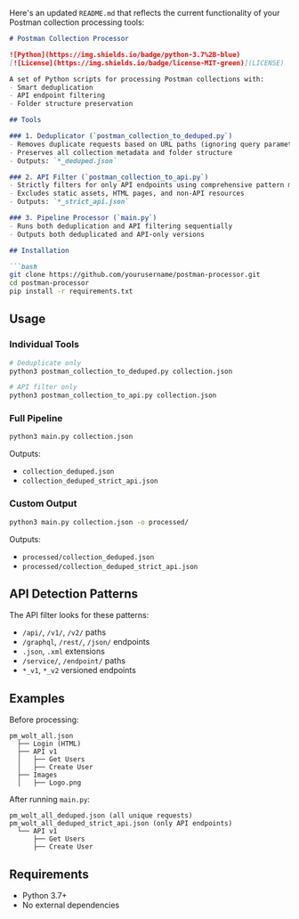 Here's an updated `README.md` that reflects the current functionality of your Postman collection processing tools:

```markdown
# Postman Collection Processor

![Python](https://img.shields.io/badge/python-3.7%2B-blue)
[![License](https://img.shields.io/badge/license-MIT-green)](LICENSE)

A set of Python scripts for processing Postman collections with:
- Smart deduplication
- API endpoint filtering
- Folder structure preservation

## Tools

### 1. Deduplicator (`postman_collection_to_deduped.py`)
- Removes duplicate requests based on URL paths (ignoring query parameters)
- Preserves all collection metadata and folder structure
- Outputs: `*_deduped.json`

### 2. API Filter (`postman_collection_to_api.py`)
- Strictly filters for only API endpoints using comprehensive pattern matching
- Excludes static assets, HTML pages, and non-API resources
- Outputs: `*_strict_api.json`

### 3. Pipeline Processor (`main.py`)
- Runs both deduplication and API filtering sequentially
- Outputs both deduplicated and API-only versions

## Installation

```bash
git clone https://github.com/yourusername/postman-processor.git
cd postman-processor
pip install -r requirements.txt
```

## Usage

### Individual Tools
```bash
# Deduplicate only
python3 postman_collection_to_deduped.py collection.json

# API filter only
python3 postman_collection_to_api.py collection.json
```

### Full Pipeline
```bash
python3 main.py collection.json
```
Outputs:
- `collection_deduped.json`
- `collection_deduped_strict_api.json`

### Custom Output
```bash
python3 main.py collection.json -o processed/
```
Outputs:
- `processed/collection_deduped.json`
- `processed/collection_deduped_strict_api.json`

## API Detection Patterns
The API filter looks for these patterns:
- `/api/`, `/v1/`, `/v2/` paths
- `/graphql`, `/rest/`, `/json/` endpoints
- `.json`, `.xml` extensions
- `/service/`, `/endpoint/` paths
- `*_v1`, `*_v2` versioned endpoints

## Examples

Before processing:
```
pm_wolt_all.json
  ├── Login (HTML)
  ├── API v1
  │   ├── Get Users
  │   ├── Create User
  ├── Images
  │   ├── Logo.png
```

After running `main.py`:
```
pm_wolt_all_deduped.json (all unique requests)
pm_wolt_all_deduped_strict_api.json (only API endpoints)
  └── API v1
      ├── Get Users
      ├── Create User
```

## Requirements
- Python 3.7+
- No external dependencies
